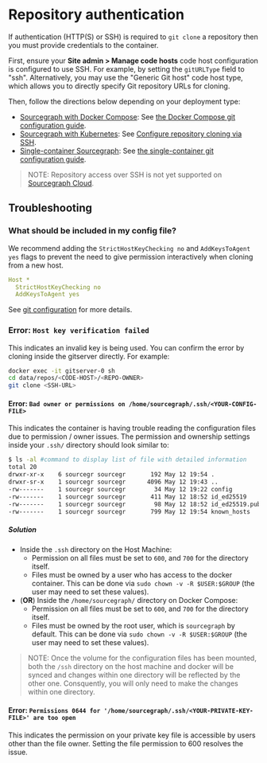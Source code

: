 # Repository authentication

If authentication (HTTP(S) or SSH) is required to `git clone` a repository then you must provide credentials to the container.

First, ensure your **Site admin > Manage code hosts** code host configuration is configured to use SSH. For example, by setting the `gitURLType` field to "ssh". Alternatively, you may use the "Generic Git host" code host type, which allows you to directly specify Git repository URLs for cloning.

Then, follow the directions below depending on your deployment type:

- [Sourcegraph with Docker Compose](../deploy/docker-compose/index.md): See [the Docker Compose git configuration guide](../deploy/docker-compose/index.md#git-configuration).
- [Sourcegraph with Kubernetes](../deploy/kubernetes/index.md): See [Configure repository cloning via SSH](../deploy/kubernetes/configure.md#configure-repository-cloning-via-ssh).
- [Single-container Sourcegraph](../deploy/docker-single-container/index.md): See [the single-container git configuration guide](../deploy/docker-single-container/index.md#git-configuration-and-authentication).

>NOTE: Repository access over SSH is not yet supported on [Sourcegraph Cloud](../../cloud/index.md).

## Troubleshooting

### What should be included in my config file?

We recommend adding the `StrictHostKeyChecking no` and `AddKeysToAgent yes` flags to prevent the need to give permission interactively when cloning from a new host.

```yaml
Host *
  StrictHostKeyChecking no
  AddKeysToAgent yes
```

See [git configuration](./git_config.md) for more details.

### Error: `Host key verification failed`

This indicates an invalid key is being used. You can confirm the error by cloning inside the gitserver directly. For example:

```bash
docker exec -it gitserver-0 sh
cd data/repos/<CODE-HOST>/<REPO-OWNER>
git clone <SSH-URL>
```

#### Error: `Bad owner or permissions on /home/sourcegraph/.ssh/<YOUR-CONFIG-FILE>`

This indicates the container is having trouble reading the configuration files due to permission / owner issues.
The permission and ownership settings inside your `.ssh/` directory should look similar to:
```bash
$ ls -al #command to display list of file with detailed information
total 20
drwxr-xr-x    6 sourcegr sourcegr       192 May 12 19:54 .
drwxr-sr-x    1 sourcegr sourcegr      4096 May 12 19:43 ..
-rw-------    1 sourcegr sourcegr        34 May 12 19:22 config
-rw-------    1 sourcegr sourcegr       411 May 12 18:52 id_ed25519
-rw-------    1 sourcegr sourcegr        98 May 12 18:52 id_ed25519.pub
-rw-------    1 sourcegr sourcegr       799 May 12 19:54 known_hosts
```

##### Solution

- Inside the `.ssh` directory on the Host Machine:
  - Permission on all files must be set to `600`, and `700` for the directory itself.
  - Files must be owned by a user who has access to the docker container. This can be done via `sudo chown -v -R $USER:$GROUP` (the user may need to set these values).
- (**OR**) Inside the `/home/sourcegraph/` directory on Docker Compose:
  - Permission on all files must be set to `600`, and `700` for the directory itself.
  - Files must be owned by the root user, which is `sourcegraph` by default. This can be done via `sudo chown -v -R $USER:$GROUP` (the user may need to set these values).


>NOTE: Once the volume for the configuration files has been mounted, both the `/ssh` directory on the host machine and docker will be synced and changes within one directory will be reflected by the other one. Consquently, you will only need to make the changes within one directory.

#### Error: `Permissions 0644 for '/home/sourcegraph/.ssh/<YOUR-PRIVATE-KEY-FILE>' are too open`

This indicates the permission on your private key file is accessible by users other than the file owner. Setting the file permission to 600 resolves the issue.
